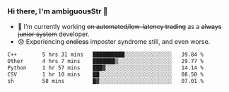 ### Hi there, I'm ambiguou~~s~~Str 👋

<!--
**ambiguoustexture/ambiguoustexture** is a ✨ _special_ ✨ repository because its `README.md` (this file) appears on your GitHub profile.

Here are some ideas to get you started:
-->
- 🔭 I’m currently working ~~on automated/low-latency trading~~ as a ~~always junior system~~ developer.
- :worried: Experiencing ~~endless~~ imposter syndrome still, and even worse.

<!--START_SECTION:waka-->

```txt
C++        5 hrs 31 mins   ██████████░░░░░░░░░░░░░░░   39.84 %
Other      4 hrs 7 mins    ███████▒░░░░░░░░░░░░░░░░░   29.77 %
Python     1 hr 57 mins    ███▓░░░░░░░░░░░░░░░░░░░░░   14.14 %
CSV        1 hr 10 mins    ██░░░░░░░░░░░░░░░░░░░░░░░   08.50 %
sh         58 mins         █▓░░░░░░░░░░░░░░░░░░░░░░░   07.01 %
```

<!--END_SECTION:waka-->
